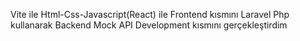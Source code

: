 Vite ile Html-Css-Javascript(React) ile Frontend kısmını
Laravel Php kullanarak Backend Mock API Development kısmını gerçekleştirdim

